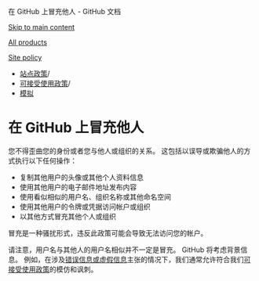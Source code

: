 在 GitHub 上冒充他人 - GitHub 文档

[Skip to main content](#main-content)

[All products](/zh)

[Site policy](/site-policy)

* [站点政策](/zh/site-policy)/
* [可接受使用政策](/zh/site-policy/acceptable-use-policies)/
* [模拟](/zh/site-policy/acceptable-use-policies/github-impersonation)

在 GitHub 上冒充他人
==========

您不得歪曲您的身份或者您与他人或组织的关系。 这包括以误导或欺骗他人的方式执行以下任何操作：

* 复制其他用户的头像或其他个人资料信息
* 使用其他用户的电子邮件地址发布内容
* 使用看似相似的用户名、组织名称或其他命名空间
* 使用其他用户的令牌或凭据访问帐户或组织
* 以其他方式冒充其他个人或组织

冒充是一种骚扰形式，违反此政策可能会导致无法访问您的帐户。

请注意，用户名与其他人的用户名相似并不一定是冒充。 GitHub 将考虑背景信息。 例如，在涉及[错误信息或虚假信息](/zh/site-policy/acceptable-use-policies/github-misinformation-and-disinformation)主张的情况下，我们通常允许符合我们[可接受使用政策](/zh/site-policy/acceptable-use-policies/github-acceptable-use-policies)的模仿和讽刺。
